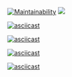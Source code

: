 [![Maintainability](https://api.codeclimate.com/v1/badges/a99a88d28ad37a79dbf6/maintainability)](https://codeclimate.com/github/codeclimate/codeclimate/maintainability)
![](https://github.com/efefefef/frontend-project-lvl1/workflows/Lint/badge.svg)

[![asciicast](https://asciinema.org/a/7NvxKBj2cORb54yNj5Cw34xww.svg)](https://asciinema.org/a/7NvxKBj2cORb54yNj5Cw34xww)

[![asciicast](https://asciinema.org/a/Uwzxqbc7awjeqyzt4QsKvgUlB.svg)](https://asciinema.org/a/Uwzxqbc7awjeqyzt4QsKvgUlB)

[![asciicast](https://asciinema.org/a/UAmpuRjvoSjweqh8IujRKh4X7.svg)](https://asciinema.org/a/UAmpuRjvoSjweqh8IujRKh4X7)

[![asciicast](https://asciinema.org/a/cj0jfEf9LwN1wSVnp5304BB31.svg)](https://asciinema.org/a/cj0jfEf9LwN1wSVnp5304BB31)
